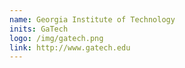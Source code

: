 ```yaml
---
name: Georgia Institute of Technology
inits: GaTech
logo: /img/gatech.png
link: http://www.gatech.edu
---
```

